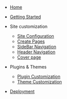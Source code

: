- [Home](README.md)
- [Getting Started](getting-started.md)

- Site customization
  - [Site Configuration](site-configurations.md)
  - [Create Pages](create-pages.md)
  - [SideBar Navigation](sidebar-nav.md)
  - [Header Navigation](header-nav.md)
  - [Cover page](cover-guide.md)

- Plugins & Themes
  - [Plugin Customization](plugin-customization.md)
  - [Theme Customization](theme-customization.md)

- [Deployment](deployment.md)